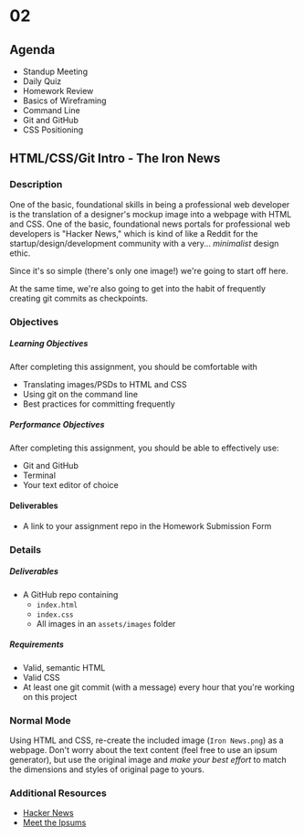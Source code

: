 # 02

## Agenda

* Standup Meeting
* Daily Quiz
* Homework Review
* Basics of Wireframing
* Command Line
* Git and GitHub
* CSS Positioning

## HTML/CSS/Git Intro - The Iron News

### Description

One of the basic, foundational skills in being a professional web developer is the translation of a designer's mockup image into a webpage with HTML and CSS. One of the basic, foundational news portals for professional web developers is "Hacker News," which is kind of like a Reddit for the startup/design/development community with a very... *minimalist* design ethic.

Since it's so simple (there's only one image!) we're going to start off here.

At the same time, we're also going to get into the habit of frequently creating git commits as checkpoints.

### Objectives

##### Learning Objectives

After completing this assignment, you should be comfortable with

* Translating images/PSDs to HTML and CSS
* Using git on the command line
* Best practices for committing frequently

##### Performance Objectives

After completing this assignment, you should be able to effectively use:

* Git and GitHub
* Terminal
* Your text editor of choice

#### Deliverables

* A link to your assignment repo in the Homework Submission Form

### Details

##### Deliverables

* A GitHub repo containing
    * `index.html`
    * `index.css`
    * All images in an `assets/images` folder

##### Requirements

* Valid, semantic HTML
* Valid CSS
* At least one git commit (with a message) every hour that you're working on this project

### Normal Mode

Using HTML and CSS, re-create the included image (`Iron News.png`) as a webpage. Don't worry about the text content (feel free to use an ipsum generator), but use the original image and *make your best effort* to match the dimensions and styles of original page to yours.

### Additional Resources

* [Hacker News](http://news.ycombinator.com)
* [Meet the Ipsums](http://meettheipsums.com/)
